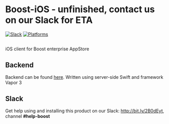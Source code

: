 # Boost-iOS - unfinished, contact us on our Slack for ETA

[![Slack](https://img.shields.io/badge/join-slack-745EAF.svg?style=flat)](http://bit.ly/2B0dEyt)
[![Platforms](https://img.shields.io/badge/platforms-iOS%20|%20tvOS-ff0000.svg?style=flat)](http://cocoapods.org/pods/FASwift)

## 

iOS client for Boost enterprise AppStore

## Backend

Backend can be found [here](https://github.com/manGoweb/Boost-iOS). Written using server-side Swift and framework Vapor 3

## Slack

Get help using and installing this product on our Slack: http://bit.ly/2B0dEyt, channel <b>#help-boost</b>
